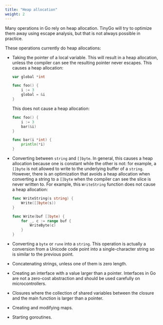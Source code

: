 ```yaml
---
title: "Heap allocation"
weight: 2
---
```


Many operations in Go rely on heap allocation. TinyGo will try to optimize them away using escape analysis, but that is not always possible in practice.

These operations currently do heap allocations:

* Taking the pointer of a local variable. This will result in a heap allocation, unless the compiler can see the resulting pointer never escapes. This causes a heap allocation:

    ```go
    var global *int
    
    func foo() {
        i := 3
        global = &i
    }
    ```

    This does not cause a heap allocation:

    ```go
    func foo() {
        i := 3
        bar(&i)
    }
    
    func bar(i *int) {
        println(*i)
    }
    ```

* Converting between `string` and `[]byte`. In general, this causes a heap allocation because one is constant while the other is not: for example, a `[]byte` is not allowed to write to the underlying buffer of a `string`. However, there is an optimization that avoids a heap allocation when converting a string to a `[]byte` when the compiler can see the slice is never written to. For example, this ``WriteString`` function does not cause a heap allocation:

    ```go
    func WriteString(s string) {
        Write([]byte(s))
    }
    
    func Write(buf []byte) {
        for _, c := range buf {
            WriteByte(c)
        }
    }
    ```

* Converting a `byte` or `rune` into a `string`. This operation is actually a conversion from a Unicode code point into a single-character string so is similar to the previous point.

* Concatenating strings, unless one of them is zero length.

* Creating an interface with a value larger than a pointer. Interfaces in Go are not a zero-cost abstraction and should be used carefully on microcontrollers.

* Closures where the collection of shared variables between the closure and the main function is larger than a pointer.

* Creating and modifying maps.

* Starting goroutines.
